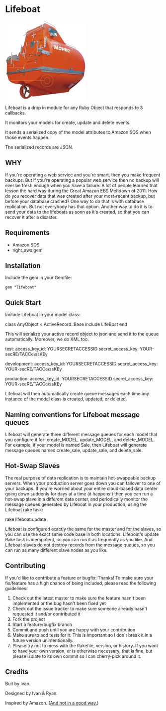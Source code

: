 Lifeboat
========

![LifeBoat](https://github.com/ivanacostarubio/lifeboat/raw/master/support/lifeboat.png)

Lifeboat is a drop in module for any Ruby Object that responds to 3 callbacks. 

It monitors your models for create, update and delete events. 

It sends a serialized copy of the model attributes to Amazon SQS when those events happen.  

The serialized records are JSON.


WHY
---

If you're operating a web service and you're smart, then you make frequent
backups.  But if you're operating a popular web service then no backup will
ever be fresh enough when you have a failure.  A lot of people learned that
lesson the hard way during the Great Amazon EBS Meltdown of 2011.  How do
you recover data that was created after your most-recent backup, but before
your database crashed?  One way to do that is with database replication.
But not everybody has that option.  Another way to do it is to send your data
to the lifeboats as soon as it's created, so that you can recover it after
a disaster.



Requirements
------------
* Amazon SQS
* right_aws gem

Installation
------------

Include the gem in your Gemfile:

    gem "lifeboat"

Quick Start
-----------

Include Lifeboat in your model class:

  class AnyObject < ActiveRecord::Base
    include LifeBoat
  end

This will serialize your active record object to json and send it to the
queue automatically. Moreover, we do XML too. 

  test:
    access_key_id: YOURSECRETACCESSID
    secret_access_key: YOUR-secRE/TACCe\ssKEy

  development:
    access_key_id: YOURSECRETACCESSID
    secret_access_key: YOUR-secRE/TACCe\ssKEy

  production:
    access_key_id: YOURSECRETACCESSID
    secret_access_key: YOUR-secRE/TACCe\ssKEy

Lifeboat will then automatically create queue messages each time any instance of the model
class is created, updated, or deleted.

Naming conventions for Lifeboat message queues
----------------------------------------------

Lifeboat will generate three different message queues for each model that you configure
it for: create_MODEL, update_MODEL, and delete_MODEL.  For example, if your model is named
Sale, then Lifeboat will generate message queues named create_sale, update_sale, and delete_sale.

Hot-Swap Slaves
---------------

The real purpose of data replication is to maintain hot-swappable backup servers.  When your
production server goes down you can failover to one of your backups.  If you're worried about
your entire cloud-based data center going down suddenly for days at a time (it happens!) then
you can run a hot-swap slave in a different data center, and periodically monitor the message
queues generated by Lifeboat in your production, using the Lifeboat rake task:

  rake lifeboat:update

Lifeboat is configured exactly the same for the master and for the slaves, so you can use
the exact same code base in both locations.  Lifeboat's update Rake task is idempotent,
so you can run it as frequently as you like.  And Lifeboat slaves do not destroy records
from the message queues, so you can run as many different slave nodes as you like.

Contributing
------------

If you'd like to contribute a feature or bugfix: Thanks! To make sure your
fix/feature has a high chance of being included, please read the following
guidelines:
 
1. Check out the latest master to make sure the feature hasn't been implemented or the bug hasn't been fixed yet
2. Check out the issue tracker to make sure someone already hasn't requested it and/or contributed it
3. Fork the project
4. Start a feature/bugfix branch
5. Commit and push until you are happy with your contribution
6. Make sure to add tests for it. This is important so I don't break it in a future version unintentionally.
7. Please try not to mess with the Rakefile, version, or history. If you want to have your own version, or is otherwise necessary, that is fine, but please isolate to its own commit so I can cherry-pick around it.

Credits
-------

Buit by Ivan.

Designed by Ivan & Ryan.

Inspired by Amazon.  ([And not in a good way.](http://www.businessinsider.com/amazon-lost-data-2011-4))

